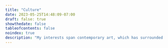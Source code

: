 ```yaml
---
title: "Culture"
date: 2023-05-25T14:48:09-07:00
draft: false: true
showthedate: false
tableofcontents: false
noindex: true
description: "My interests span contemporary art, which has surrounded me ever since my infancy, [heraldry]({{% assets documents %}}jenkins-arms-large.jpg), music, especially from Mozart up to the mid-Romantic period, as well as well-sung English choral music from the sixteenth, seventeenth and nineteenth centuries. I have worked in the field of culture and media in various capacities."
---
```

